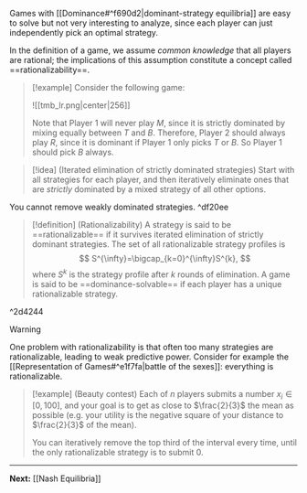 Games with [[Dominance#^f690d2|dominant-strategy equilibria]] are easy to solve but not very interesting to analyze, since each player can just independently pick an optimal strategy.

In the definition of a game, we assume *common knowledge* that all players are rational; the implications of this assumption constitute a concept called ==rationalizability==.

> [!example]
> Consider the following game:
> 
> ![[tmb_lr.png|center|256]]
> 
> Note that Player 1 will never play $M$, since it is strictly dominated by mixing equally between $T$ and $B$. Therefore, Player 2 should always play $R$, since it is dominant if Player 1 only picks $T$ or $B$. So Player 1 should pick $B$ always.

> [!idea] (Iterated elimination of strictly dominated strategies)
> Start with all strategies for each player, and then iteratively eliminate ones that are *strictly* dominated by a mixed strategy of all other options.

You cannot remove weakly dominated strategies.  ^df20ee

> [!definition] (Rationalizability)
> A strategy is said to be ==rationalizable== if it survives iterated elimination of strictly dominant strategies. The set of all rationalizable strategy profiles is
> $$
> S^{\infty}=\bigcap_{k=0}^{\infty}S^{k},
> $$
> where $S^{k}$ is the strategy profile after $k$ rounds of elimination. A game is said to be ==dominance-solvable== if each player has a unique rationalizable strategy.

^2d4244

> [!warning]
> One problem with rationalizability is that often too many strategies are rationalizable, leading to weak predictive power. Consider for example the [[Representation of Games#^e1f7fa|battle of the sexes]]: everything is rationalizable.

> [!example] (Beauty contest)
> Each of $n$ players submits a number $x_{i} \in [0, 100]$, and your goal is to get as close to $\frac{2}{3}$ the mean as possible (e.g. your utility is the negative square of your distance to $\frac{2}{3}$ of the mean).
> 
> You can iteratively remove the top third of the interval every time, until the only rationalizable strategy is to submit $0$.

---

**Next:** [[Nash Equilibria]]



